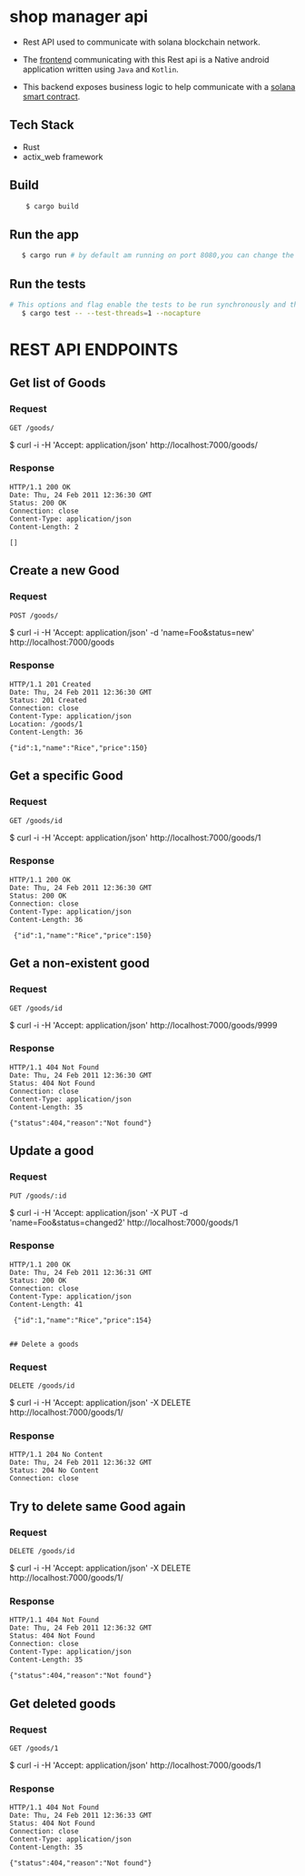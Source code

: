 # shop manager api
- Rest API used to communicate with solana blockchain network.

- The [frontend](https://github.com/JusticeEli/ShopManagement/tree/branch_1#readme) communicating with this Rest api is a Native android application written using `Java` and `Kotlin`.

- This backend exposes business logic to help communicate with a [solana smart contract](https://github.com/JusticeEli/shop-manager#readme).

## Tech Stack
- Rust
- actix_web framework

## Build
```bash
    $ cargo build
 ```   

## Run the app
```bash
   $ cargo run # by default am running on port 8080,you can change the configurations in .env file
```        

## Run the tests
```bash
# This options and flag enable the tests to be run synchronously and the stdout to be displayed for each test
   $ cargo test -- --test-threads=1 --nocapture 
```
# REST API ENDPOINTS


## Get list of Goods

### Request

`GET /goods/`

  $  curl -i -H 'Accept: application/json' http://localhost:7000/goods/

### Response

    HTTP/1.1 200 OK
    Date: Thu, 24 Feb 2011 12:36:30 GMT
    Status: 200 OK
    Connection: close
    Content-Type: application/json
    Content-Length: 2

    []

## Create a new Good

### Request

`POST /goods/`

   $ curl -i -H 'Accept: application/json' -d 'name=Foo&status=new' http://localhost:7000/goods

### Response

    HTTP/1.1 201 Created
    Date: Thu, 24 Feb 2011 12:36:30 GMT
    Status: 201 Created
    Connection: close
    Content-Type: application/json
    Location: /goods/1
    Content-Length: 36

    {"id":1,"name":"Rice","price":150}

## Get a specific Good

### Request

`GET /goods/id`

   $ curl -i -H 'Accept: application/json' http://localhost:7000/goods/1

### Response

    HTTP/1.1 200 OK
    Date: Thu, 24 Feb 2011 12:36:30 GMT
    Status: 200 OK
    Connection: close
    Content-Type: application/json
    Content-Length: 36

     {"id":1,"name":"Rice","price":150}

## Get a non-existent good

### Request

`GET /goods/id`

  $  curl -i -H 'Accept: application/json' http://localhost:7000/goods/9999

### Response

    HTTP/1.1 404 Not Found
    Date: Thu, 24 Feb 2011 12:36:30 GMT
    Status: 404 Not Found
    Connection: close
    Content-Type: application/json
    Content-Length: 35

    {"status":404,"reason":"Not found"}

## Update a good

### Request

`PUT /goods/:id`

   $ curl -i -H 'Accept: application/json' -X PUT -d 'name=Foo&status=changed2' http://localhost:7000/goods/1

### Response

    HTTP/1.1 200 OK
    Date: Thu, 24 Feb 2011 12:36:31 GMT
    Status: 200 OK
    Connection: close
    Content-Type: application/json
    Content-Length: 41

     {"id":1,"name":"Rice","price":154}
    
    
    ## Delete a goods

### Request

`DELETE /goods/id`

  $  curl -i -H 'Accept: application/json' -X DELETE http://localhost:7000/goods/1/

### Response

    HTTP/1.1 204 No Content
    Date: Thu, 24 Feb 2011 12:36:32 GMT
    Status: 204 No Content
    Connection: close


## Try to delete same Good again

### Request

`DELETE /goods/id`

   $ curl -i -H 'Accept: application/json' -X DELETE http://localhost:7000/goods/1/

### Response

    HTTP/1.1 404 Not Found
    Date: Thu, 24 Feb 2011 12:36:32 GMT
    Status: 404 Not Found
    Connection: close
    Content-Type: application/json
    Content-Length: 35

    {"status":404,"reason":"Not found"}

## Get deleted goods

### Request

`GET /goods/1`

   $ curl -i -H 'Accept: application/json' http://localhost:7000/goods/1

### Response

    HTTP/1.1 404 Not Found
    Date: Thu, 24 Feb 2011 12:36:33 GMT
    Status: 404 Not Found
    Connection: close
    Content-Type: application/json
    Content-Length: 35

    {"status":404,"reason":"Not found"}
